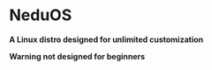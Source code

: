 # NeduOS

**A Linux distro designed for unlimited customization**

**Warning not designed for beginners**
